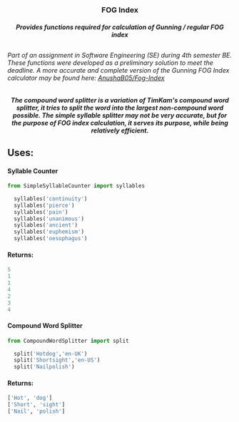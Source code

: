 <h3 align="center">FOG Index</h3>
<h5 align="center">Provides functions required for calculation of Gunning / regular FOG index</h5>

##

###### Part of an assignment in Software Engineering (SE) during 4th semester BE. These functions were developed as a preliminary solution to meet the deadline. A more accurate and complete version of the Gunning FOG Index calculator may be found here:  [AnushaB05/Fog-Index](https://www.github.com/anushab05/Fog-Index) 


##

<h5 align="center">The compound word splitter is a variation of TimKam's compound word splitter, it tries to split the word into the largest non-compound word possible. The simple syllable splitter may not be very accurate, but for the purpose of FOG index calculation, it serves its purpose, while being relatively efficient.</h5>

##

## Uses:

#### Syllable Counter
```Python
from SimpleSyllableCounter import syllables

  syllables('continuity')
  syllables('pierce')
  syllables('pain')
  syllables('unanimous')
  syllables('ancient')
  syllables('euphemism')
  syllables('oesophagus')
```
#### Returns:

```Python
5
1
1
4
2
3
4
```

#### Compound Word Splitter
```Python
from CompoundWordSplitter import split

  split('Hotdog','en-UK')
  split('Shortsight','en-US')
  split('Nailpolish')
```
#### Returns:

```Python
['Hot', 'dog']
['Short', 'sight']
['Nail', 'polish']
```
